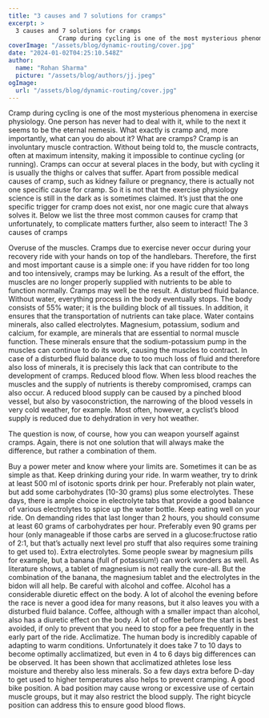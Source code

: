 ```yaml
---
title: "3 causes and 7 solutions for cramps"
excerpt: >
  3 causes and 7 solutions for cramps
              Cramp during cycling is one of the most mysterious phenomena in exercise physiology. One person has never had to deal with it, while to the next it seem
coverImage: "/assets/blog/dynamic-routing/cover.jpg"
date: "2024-01-02T04:25:10.548Z"
author:
  name: "Rohan Sharma"
  picture: "/assets/blog/authors/jj.jpeg"
ogImage:
  url: "/assets/blog/dynamic-routing/cover.jpg"
---
```


Cramp during cycling is one of the most mysterious phenomena in exercise physiology. One person has never had to deal with it, while to the next it seems to be the eternal nemesis. What exactly is cramp and, more importantly, what can you do about it?
What are cramps?
Cramp is an involuntary muscle contraction. Without being told to, the muscle contracts, often at maximum intensity, making it impossible to continue cycling (or running). Cramps can occur at several places in the body, but with cycling it is usually the thighs or calves that suffer. Apart from possible medical causes of cramp, such as kidney failure or pregnancy, there is actually not one specific cause for cramp. So it is not that the exercise physiology science is still in the dark as is sometimes claimed. It’s just that the one specific trigger for cramp does not exist, nor one magic cure that always solves it. Below we list the three most common causes for cramp that unfortunately, to complicate matters further, also seem to interact!
The 3 causes of cramps

Overuse of the muscles. Cramps due to exercise never occur during your recovery ride with your hands on top of the handlebars. Therefore, the first and most important cause is a simple one: if you have ridden for too long and too intensively, cramps may be lurking. As a result of the effort, the muscles are no longer properly supplied with nutrients to be able to function normally. Cramps may well be the result.
A disturbed fluid balance. Without water, everything process in the body eventually stops. The body consists of 55% water; it is the building block of all tissues. In addition, it ensures that the transportation of nutrients can take place. Water contains minerals, also called electrolytes. Magnesium, potassium, sodium and calcium, for example, are minerals that are essential to normal muscle function. These minerals ensure that the sodium-potassium pump in the muscles can continue to do its work, causing the muscles to contract. In case of a disturbed fluid balance due to too much loss of fluid and therefore also loss of minerals, it is precisely this lack that can contribute to the development of cramps.
Reduced blood flow. When less blood reaches the muscles and the supply of nutrients is thereby compromised, cramps can also occur. A reduced blood supply can be caused by a pinched blood vessel, but also by vasoconstriction, the narrowing of the blood vessels in very cold weather, for example. Most often, however, a cyclist’s blood supply is reduced due to dehydration in very hot weather.

The question is now, of course, how you can weapon yourself against cramps. Again, there is not one solution that will always make the difference, but rather a combination of them.


Buy a power meter and know where your limits are. Sometimes it can be as simple as that.
Keep drinking during your ride. In warm weather, try to drink at least 500 ml of isotonic sports drink per hour. Preferably not plain water, but add some carbohydrates (10-30 grams) plus some electrolytes. These days, there is ample choice in electrolyte tabs that provide a good balance of various electrolytes to spice up the water bottle.
Keep eating well on your ride. On demanding rides that last longer than 2 hours, you should consume at least 60 grams of carbohydrates per hour. Preferably even 90 grams per hour (only manageable if those carbs are served in a glucose:fructose ratio of 2:1, but that’s actually next level pro stuff that also requires some training to get used to).
Extra electrolytes. Some people swear by magnesium pills for example, but a banana (full of potassium!) can work wonders as well. As literature shows, a tablet of magnesium is not really the cure-all. But the combination of the banana, the magnesium tablet and the electrolytes in the bidon will all help.
Be careful with alcohol and coffee. Alcohol has a considerable diuretic effect on the body. A lot of alcohol the evening before the race is never a good idea for many reasons, but it also leaves you with a disturbed fluid balance. Coffee, although with a smaller impact than alcohol, also has a diuretic effect on the body. A lot of coffee before the start is best avoided, if only to prevent that you need to stop for a pee frequently in the early part of the ride.
Acclimatize. The human body is incredibly capable of adapting to warm conditions. Unfortunately it does take 7 to 10 days to become optimally acclimatized, but even in 4 to 6 days big differences can be observed. It has been shown that acclimatized athletes lose less moisture and thereby also less minerals. So a few days extra before D-day to get used to higher temperatures also helps to prevent cramping.
A good bike position. A bad position may cause wrong or excessive use of certain muscle groups, but it may also restrict the blood supply. The right bicycle position can address this to ensure good blood flows.